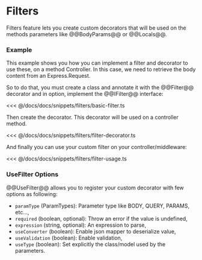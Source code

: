 # Filters

Filters feature lets you create custom decorators that will be 
used on the methods parameters like @@BodyParams@@ or @@Locals@@.

### Example

This example shows you how you can implement a filter and decorator to use these, on a method Controller.
In this case, we need to retrieve the body content from an Express.Request.

So to do that, you must create a class and annotate it with the @@Filter@@
decorator and in option, implement the @@IFilter@@ interface:

<<< @/docs/docs/snippets/filters/basic-filter.ts

Then create the decorator. This decorator will be used on a controller method.

<<< @/docs/docs/snippets/filters/filter-decorator.ts

And finally you can use your custom filter on your controller/middleware:

<<< @/docs/docs/snippets/filters/filter-usage.ts

### UseFilter Options
<Badge type="warning" text="deprecated" />

@@UseFilter@@ allows you to register your custom decorator with few options as following:

- `paramType` (ParamTypes): Parameter type like BODY, QUERY, PARAMS, etc...,
- `required` (boolean, optional): Throw an error if the value is undefined,
- `expression` (string, optional): An expression to parse,
- `useConverter` (boolean): Enable json mapper to deserialize value,
- `useValidation` (boolean): Enable validation,
- `useType` (boolean): Set explicitly the class/model used by the parameters.
